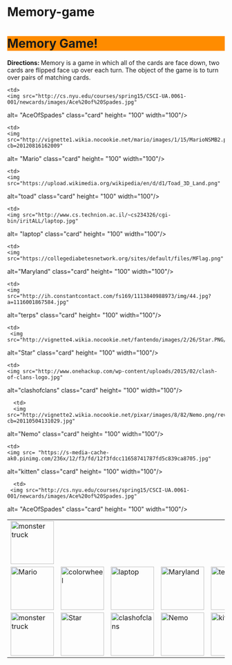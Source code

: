 # Memory-game
<!DOCTYPE html>
<html>
<html lang= "en-US">
  <head>
  <link rel="stylesheet" href="style.css" />
  <meta charset= "utf-8">
  <title> Memory Game </title>
  </head>
  
  <body>
  <h1 style= "background-color: #FF8C00"> Memory Game! </h1>
  <p id="directions"> <b> Directions: </b> Memory is a game in which all of the cards are face down, two cards are flipped face up over each turn. The object of the game is to turn over pairs of matching cards. </p>

<div id="field"> 
<table style= "width:100%">
  <tr>
  
    <td> 
    <img src="http://cs.nyu.edu/courses/spring15/CSCI-UA.0061-001/newcards/images/Ace%20of%20Spades.jpg"
alt= "AceOfSpades" class="card" height= "100" width="100"/> </td>

    <td>
    <img src="http://vignette1.wikia.nocookie.net/mario/images/1/15/MarioNSMB2.png/revision/latest?cb=20120816162009"
alt= "Mario" class="card" height= "100" width="100"/> </td>

    <td> 
    <img src="https://upload.wikimedia.org/wikipedia/en/d/d1/Toad_3D_Land.png"
alt="toad" class="card" height= "100" width="100"/> </td>

    <td> 
    <img src="http://www.cs.technion.ac.il/~cs234326/cgi-bin/iritALL/laptop.jpg"
alt= "laptop" class="card" height= "100" width="100"/> </td>

    <td> 
    <img src="https://collegediabetesnetwork.org/sites/default/files/MFlag.png"
alt="Maryland" class="card" height= "100" width="100"/> </td>
    
    <td>
    <img src="http://ih.constantcontact.com/fs169/1113840988973/img/44.jpg?a=1116001867584.jpg"
alt="terps" class="card" height= "100" width="100"/> </td>
  </tr>
  
  <tr>
    <td> 
    <img src="http://media.hamptonroads.com/cache/files/images/1020581000.jpg"
alt= "monster truck" class="card" height= "100" width="100"/> </td>
 
    <td> 
     <img src="http://vignette4.wikia.nocookie.net/fantendo/images/2/26/Star.PNG/revision/20090803173255"
alt="Star" class="card" height= "100" width="100"/> </td>

    <td> 
    <img src="http://www.onehackup.com/wp-content/uploads/2015/02/clash-of-clans-logo.jpg"
alt="clashofclans" class="card" height= "100" width="100"/> </td>
   
      <td> 
      <img src="http://vignette2.wikia.nocookie.net/pixar/images/8/82/Nemo.png/revision/latest?cb=20110504131029.jpg"
alt="Nemo" class="card" height= "100" width="100"/> </td>
    
    <td> 
    <img src= "https://s-media-cache-ak0.pinimg.com/236x/12/f3/fd/12f3fdcc11658741787fd5c839ca8705.jpg"
alt="kitten" class="card" height= "100" width="100"/> </td>
  
      <td> 
     <img src="http://cs.nyu.edu/courses/spring15/CSCI-UA.0061-001/newcards/images/Ace%20of%20Spades.jpg"
alt= "AceOfSpades" class="card" height= "100" width="100"/> </td>
  </tr>
  
  <tr>
  <td> 
    <img src="http://vignette1.wikia.nocookie.net/mario/images/1/15/MarioNSMB2.png/revision/latest?cb=20120816162009.jpg"
alt= "Mario" class="card" height= "100" width="100"/> </td>
 
  <td> 
  <img src="http://www.clker.com/cliparts/x/m/R/a/7/o/rainbow-of-colors.svg"
alt="colorwheel" class="card" height="100" width="100/> </td>

 <td> 
    <img src="https://upload.wikimedia.org/wikipedia/en/d/d1/Toad_3D_Land.png"
alt="toad" class="card" height= "100" width="100"/> </td>

  <td> 
  <img src="http://www.cs.technion.ac.il/~cs234326/cgi-bin/iritALL/laptop.jpg"
alt= "laptop" class="card" height= "100" width="100"/> </td>

  <td> 
  <img src="https://collegediabetesnetwork.org/sites/default/files/MFlag.png"
alt="Maryland" class="card" height= "100" width="100"/> </td>

  <td> 
  <img src="http://ih.constantcontact.com/fs169/1113840988973/img/44.jpg?a=1116001867584"
alt="terps" class="card" height= "100" width="100"/> </td>
  </tr>
  
  <tr>
  <td> 
<img src="http://media.hamptonroads.com/cache/files/images/1020581000.jpg"
alt= "monster truck" class="card" height= "100" width="100"/> </td>

  <td> 
  <img src="http://vignette4.wikia.nocookie.net/fantendo/images/2/26/Star.PNG/revision/20090803173255"
alt="Star" class="card" height= "100" width="100"/> </td>

  <td> 
  <img src="http://www.onehackup.com/wp-content/uploads/2015/02/clash-of-clans-logo.jpg"
alt="clashofclans" class="card" height= "100" width="100"/> </td>

  <td> 
    <img src="http://vignette2.wikia.nocookie.net/pixar/images/8/82/Nemo.png/revision/latest?cb=20110504131029"
alt="Nemo" class="card" height= "100" width="100"/> </td>

  <td>
  <img src= "https://s-media-cache-ak0.pinimg.com/236x/12/f3/fd/12f3fdcc11658741787fd5c839ca8705.jpg"
alt="kitten" class="card" height= "100" width="100"/> </td>

  <td> 
    <img src="http://www.clker.com/cliparts/x/m/R/a/7/o/rainbow-of-colors.svg"
alt="colorwheel" class="card" height= "100" width= "100"/></td>

  </tr>
</table>
<script src="flip.js"></script>
</body>
  </html>

